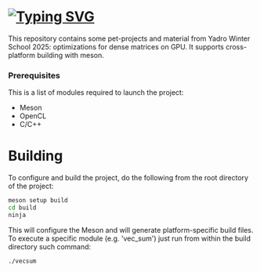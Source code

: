 # [![Typing SVG](https://readme-typing-svg.herokuapp.com?font=Fira+Code&pause=1000&random=false&width=600&lines=Yadro+Winter+School+2025)](https://git.io/typing-svg)
This repository contains some pet-projects and material from Yadro Winter School 2025: optimizations for dense matrices on GPU. It supports cross-platform building with meson. 

### Prerequisites
This is a list of modules required to launch the project:
* Meson
* OpenCL
* C/C++

# Building
To configure and build the project, do the following from the root directory of the project:
```bash
meson setup build
cd build
ninja
```
This will configure the Meson and will generate platform-specific build files. To execute a specific module (e.g. 'vec_sum') just run from within the build directory such command:
```bash
./vecsum
```
